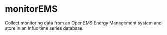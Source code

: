 # monitorEMS

Collect monitoring data from an OpenEMS Energy Management system and store in an Infux time series database.
